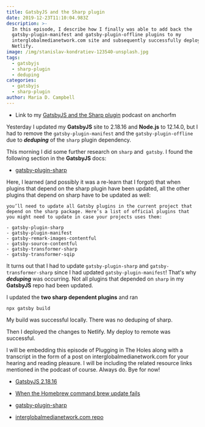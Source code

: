 ```yaml
---
title: GatsbyJS and the Sharp plugin
date: 2019-12-23T11:10:04.983Z
description: >-
  In this episode, I describe how I finally was able to add back the
  gatsby-plugin-manifest and gatsby-plugin-offline plugins to my
  interglobalmedianetwork.com site and subsequently successfully deploy to
  Netlify.
image: /img/stanislav-kondratiev-123540-unsplash.jpg
tags:
  - gatsbyjs
  - sharp-plugin
  - deduping
categories:
  - gatsbyjs
  - sharp-plugin
author: Maria D. Campbell
---
```

- Link to my [GatsbyJS and the Sharp plugin](https://anchor.fm/maria-campbell/episodes/GatsbyJS-and-the-Sharp-plugin-e9oc23) podcast on anchorfm

Yesterday I updated my **GatsbyJS** site to 2.18.16 and **Node.js** to 12.14.0, but I had to remove the `gatsby-plugin-manifest` and the `gatsby-plugin-offline` due to ***deduping*** of the `sharp` plugin dependency.

This morning I did some further research on `sharp` and` gatsby`. I found the following section in the **GatsbyJS** docs:

- [gatsby-plugin-sharp](https://www.gatsbyjs.org/packages/gatsby-plugin-sharp/)

Here, I learned (and possibly it was a re-learn that I forgot) that when plugins that depend on the sharp plugin have been updated, all the other plugins that depend on sharp have to be updated as well:

```
you’ll need to update all Gatsby plugins in the current project that depend on the sharp package. Here’s a list of official plugins that you might need to update in case your projects uses them:

- gatsby-plugin-sharp
- gatsby-plugin-manifest
- gatsby-remark-images-contentful
- gatsby-source-contentful
- gatsby-transformer-sharp
- gatsby-transformer-sqip
```

It turns out that I had to update `gatsby-plugin-sharp` and `gatsby-transformer-sharp` since I had updated `gatsby-plugin-manifest`! That's why ***deduping*** was occurring. Not all plugins that depended on `sharp` in my **GatsbyJS** repo had been updated. 

I updated the **two sharp dependent plugins** and ran

```
npx gatsby build
```

My build was successful locally. There was no deduping of sharp.

Then  I deployed the changes to Netlify. My deploy to remote was successful.

I will be embedding this episode of Plugging in The Holes along with a transcript in the form of a post on interglobalmedianetwork.com for your hearing and reading pleasure. I will be including the related resource links mentioned in the podcast of course. Always do. Bye for now!

- [GatsbyJS 2.18.16](https://www.interglobalmedianetwork.com/blog/2019-12-23-gatsbyjs-2-18-16/)

- [When the Homebrew command brew update fails](https://www.interglobalmedianetwork.com/blog/2019-12-22-when-the-homebrew-command-brew-update-fails/)

- [gatsby-plugin-sharp](https://www.gatsbyjs.org/packages/gatsby-plugin-sharp/)

- [interglobalmedianetwork.com repo](https://github.com/interglobalmedia/interglobalmedia)



